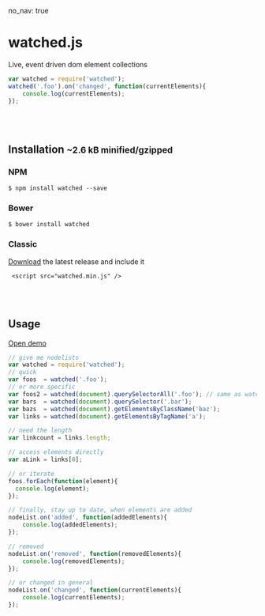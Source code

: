 no_nav: true

# watched.js

<div class="lead">
Live, event driven dom element collections
</div>


``` javascript
var watched = require('watched');
watched('.foo').on('changed', function(currentElements){
    console.log(currentElements);
});
```

<br><br>

## Installation <small>~2.6 kB minified/gzipped</small>

### NPM

    $ npm install watched --save
    
### Bower

    $ bower install watched
    
### Classic
[Download](https://github.com/grmlin/watched/releases) the latest release and include it

     <script src="watched.min.js" />
   
<br><br>
## Usage

[Open demo](demo)

```js
// give me nodelists
var watched = require('watched');
// quick
var foos  = watched('.foo');
// or more specific
var foos2 = watched(document).querySelectorAll('.foo'); // same as watched('.foo')
var bars  = watched(document).querySelector('.bar');
var bazs  = watched(document).getElementsByClassName('baz');
var links = watched(document).getElementsByTagName('a');

// need the length
var linkcount = links.length;

// access elements directly 
var aLink = links[0];

// or iterate
foos.forEach(function(element){
  console.log(element);
});

// finally, stay up to date, when elements are added
nodeList.on('added', function(addedElements){
    console.log(addedElements);
});

// removed
nodeList.on('removed', function(removedElements){
    console.log(removedElements);
});

// or changed in general
nodeList.on('changed', function(currentElements){
    console.log(currentElements);
});
```
    
<br><br><br>